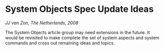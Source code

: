 System Objects Spec Update Ideas
==========================
*JJ van Zon, The Netherlands, 2008*

The System Objects article group may need extensions in the future.
It would be revisited to make complete the set of system aspects and system commands and cross out remaining ideas and topics.